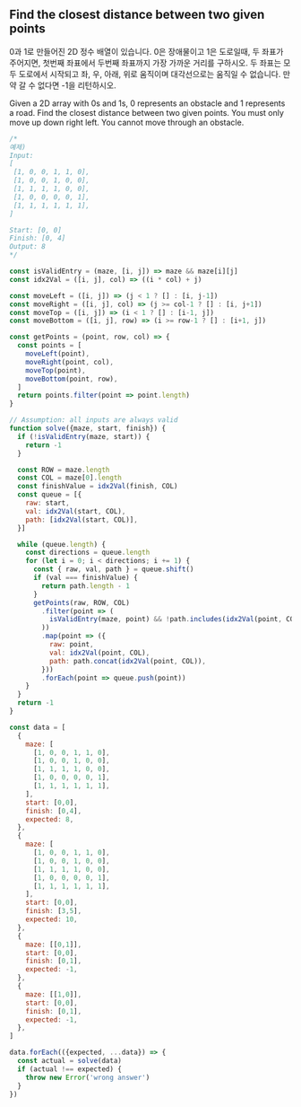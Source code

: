 ## Find the closest distance between two given points
0과 1로 만들어진 2D 정수 배열이 있습니다. 
0은 장애물이고 1은 도로일때, 두 좌표가 주어지면, 첫번째 좌표에서 두번째 좌표까지 가장 가까운 거리를 구하시오. 
두 좌표는 모두 도로에서 시작되고 좌, 우, 아래, 위로 움직이며 대각선으로는 움직일 수 없습니다. 
만약 갈 수 없다면 -1을 리턴하시오.

Given a 2D array with 0s and 1s, 0 represents an obstacle and 1 represents a road. 
Find the closest distance between two given points. 
You must only move up down right left. 
You cannot move through an obstacle.

``` javascript
/*
예제)
Input:
[
 [1, 0, 0, 1, 1, 0],
 [1, 0, 0, 1, 0, 0],
 [1, 1, 1, 1, 0, 0],
 [1, 0, 0, 0, 0, 1],
 [1, 1, 1, 1, 1, 1],
]

Start: [0, 0]
Finish: [0, 4]
Output: 8
*/

const isValidEntry = (maze, [i, j]) => maze && maze[i][j]
const idx2Val = ([i, j], col) => ((i * col) + j)

const moveLeft = ([i, j]) => (j < 1 ? [] : [i, j-1])
const moveRight = ([i, j], col) => (j >= col-1 ? [] : [i, j+1])
const moveTop = ([i, j]) => (i < 1 ? [] : [i-1, j])
const moveBottom = ([i, j], row) => (i >= row-1 ? [] : [i+1, j])

const getPoints = (point, row, col) => {
  const points = [
    moveLeft(point), 
    moveRight(point, col),
    moveTop(point), 
    moveBottom(point, row),
  ]
  return points.filter(point => point.length)
}

// Assumption: all inputs are always valid
function solve({maze, start, finish}) {
  if (!isValidEntry(maze, start)) {
    return -1
  }

  const ROW = maze.length
  const COL = maze[0].length
  const finishValue = idx2Val(finish, COL)
  const queue = [{ 
    raw: start, 
    val: idx2Val(start, COL), 
    path: [idx2Val(start, COL)],
  }]

  while (queue.length) {
    const directions = queue.length
    for (let i = 0; i < directions; i += 1) {
      const { raw, val, path } = queue.shift()
      if (val === finishValue) {
        return path.length - 1
      }
      getPoints(raw, ROW, COL)
        .filter(point => (
          isValidEntry(maze, point) && !path.includes(idx2Val(point, COL))
        ))
        .map(point => ({ 
          raw: point, 
          val: idx2Val(point, COL),
          path: path.concat(idx2Val(point, COL)),
        }))
        .forEach(point => queue.push(point))
    }
  }
  return -1
}

const data = [
  {
    maze: [
      [1, 0, 0, 1, 1, 0],
      [1, 0, 0, 1, 0, 0],
      [1, 1, 1, 1, 0, 0],
      [1, 0, 0, 0, 0, 1],
      [1, 1, 1, 1, 1, 1],
    ],
    start: [0,0],
    finish: [0,4],
    expected: 8,
  },
  {
    maze: [
      [1, 0, 0, 1, 1, 0],
      [1, 0, 0, 1, 0, 0],
      [1, 1, 1, 1, 0, 0],
      [1, 0, 0, 0, 0, 1],
      [1, 1, 1, 1, 1, 1],
    ],
    start: [0,0],
    finish: [3,5],
    expected: 10,
  },
  {
    maze: [[0,1]],
    start: [0,0],
    finish: [0,1],
    expected: -1,
  },
  {
    maze: [[1,0]],
    start: [0,0],
    finish: [0,1],
    expected: -1,
  },
]

data.forEach(({expected, ...data}) => {
  const actual = solve(data)
  if (actual !== expected) {
    throw new Error('wrong answer')
  }
})
```
